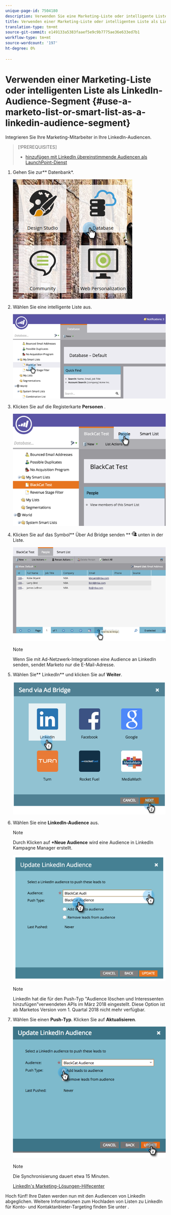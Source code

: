 ```yaml
---
unique-page-id: 7504180
description: Verwenden Sie eine Marketing-Liste oder intelligente Liste als LinkedIn-Audience-Segment - Marketing-Dokumente - Produktdokumentation
title: Verwenden einer Marketing-Liste oder intelligenten Liste als LinkedIn-Audience-Segment
translation-type: tm+mt
source-git-commit: e149133a5383faaef5e9c9b7775ae36e633ed7b1
workflow-type: tm+mt
source-wordcount: '197'
ht-degree: 0%

---
```



# Verwenden einer Marketing-Liste oder intelligenten Liste als LinkedIn-Audience-Segment {#use-a-marketo-list-or-smart-list-as-a-linkedin-audience-segment}

Integrieren Sie Ihre Marketing-Mitarbeiter in Ihre LinkedIn-Audiencen.

>[!PREREQUISITES]
>
>* [hinzufügen mit LinkedIn übereinstimmende Audiencen als LaunchPoint-Dienst](../../../../product-docs/demand-generation/ad-network-integrations/add-linkedin-matched-audiences-as-a-launchpoint-service.md)

>



1. Gehen Sie zur** Datenbank*.

   ![](assets/db.png)

1. Wählen Sie eine intelligente Liste aus.

   ![](assets/two.png)

1. Klicken Sie auf die Registerkarte **Personen** .

   ![](assets/three-1.png)

1. Klicken Sie auf das Symbol** Über Ad Bridge senden ** ![—](assets/image2015-4-20-18-3a18-3a41.png) unten in der Liste.

   ![](assets/four-1.png)

   >[!NOTE]
   >
   >Wenn Sie mit Ad-Netzwerk-Integrationen eine Audience an LinkedIn senden, sendet Marketo nur die E-Mail-Adresse.

1. Wählen Sie** LinkedIn** und klicken Sie auf **Weiter**.

   ![](assets/image2015-4-20-18-3a7-3a19.png)

1. Wählen Sie eine **LinkedIn-Audience** aus.

   >[!NOTE]
   >
   >Durch Klicken auf **+Neue Audience** wird eine Audience in LinkedIn Kampagne Manager erstellt.

   ![](assets/6.png)

   >[!NOTE]
   >
   >LinkedIn hat die für den Push-Typ &quot;Audience löschen und Interessenten hinzufügen&quot;verwendeten APIs im März 2018 eingestellt. Diese Option ist ab Marketos Version vom 1. Quartal 2018 nicht mehr verfügbar.

1. Wählen Sie einen **Push-Typ**. Klicken Sie auf **Aktualisieren**.

   ![](assets/7.png)

   >[!NOTE]
   >
   >Die Synchronisierung dauert etwa 15 Minuten.

   [LinkedIn&#39;s Marketing-Lösungen-Hilfecenter](https://www.linkedin.com/help/lms/answer/73938?query=ad%20segment)

Hoch fünf! Ihre Daten werden nun mit den Audiencen von LinkedIn abgeglichen. Weitere Informationen zum Hochladen von Listen zu LinkedIn für Konto- und Kontaktanbieter-Targeting finden Sie unter .